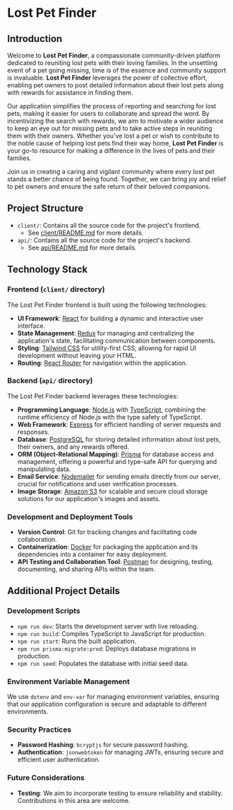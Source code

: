 # Lost Pet Finder

## Introduction

Welcome to **Lost Pet Finder**, a compassionate community-driven platform dedicated to reuniting lost pets with their loving families. In the unsettling event of a pet going missing, time is of the essence and community support is invaluable. **Lost Pet Finder** leverages the power of collective effort, enabling pet owners to post detailed information about their lost pets along with rewards for assistance in finding them.

Our application simplifies the process of reporting and searching for lost pets, making it easier for users to collaborate and spread the word. By incentivizing the search with rewards, we aim to motivate a wider audience to keep an eye out for missing pets and to take active steps in reuniting them with their owners. Whether you've lost a pet or wish to contribute to the noble cause of helping lost pets find their way home, **Lost Pet Finder** is your go-to resource for making a difference in the lives of pets and their families.

Join us in creating a caring and vigilant community where every lost pet stands a better chance of being found. Together, we can bring joy and relief to pet owners and ensure the safe return of their beloved companions.


## Project Structure

- `client/`: Contains all the source code for the project's frontend.
  - See [client/README.md](client/README.md) for more details.
- `api/`: Contains all the source code for the project's backend.
  - See [api/README.md](api/README.md) for more details.


## Technology Stack

### Frontend (`client/` directory)
The Lost Pet Finder frontend is built using the following technologies:
- **UI Framework**: [React](https://reactjs.org/) for building a dynamic and interactive user interface.
- **State Management**: [Redux](https://redux.js.org/) for managing and centralizing the application's state, facilitating communication between components.
- **Styling**: [Tailwind CSS](https://tailwindcss.com/) for utility-first CSS, allowing for rapid UI development without leaving your HTML.
- **Routing**: [React Router](https://reactrouter.com/) for navigation within the application.

### Backend (`api/` directory)
The Lost Pet Finder backend leverages these technologies:
- **Programming Language**: [Node.js](https://nodejs.org/) with [TypeScript](https://www.typescriptlang.org/), combining the runtime efficiency of Node.js with the type safety of TypeScript.
- **Web Framework**: [Express](https://expressjs.com/) for efficient handling of server requests and responses.
- **Database**: [PostgreSQL](https://www.postgresql.org/) for storing detailed information about lost pets, their owners, and any rewards offered.
- **ORM (Object-Relational Mapping)**: [Prisma](https://www.prisma.io/) for database access and management, offering a powerful and type-safe API for querying and manipulating data.
- **Email Service**: [Nodemailer](https://nodemailer.com/about/) for sending emails directly from our server, crucial for notifications and user verification processes.
- **Image Storage**: [Amazon S3](https://aws.amazon.com/s3/) for scalable and secure cloud storage solutions for our application's images and assets.


### Development and Deployment Tools
- **Version Control**: Git for tracking changes and facilitating code collaboration.
- **Containerization**: [Docker](https://www.docker.com/) for packaging the application and its dependencies into a container for easy deployment.
- **API Testing and Collaboration Tool**: [Postman](https://www.postman.com/) for designing, testing, documenting, and sharing APIs within the team.

## Additional Project Details

### Development Scripts
- `npm run dev`: Starts the development server with live reloading.
- `npm run build`: Compiles TypeScript to JavaScript for production.
- `npm run start`: Runs the built application.
- `npm run prisma:migrate:prod`: Deploys database migrations in production.
- `npm run seed`: Populates the database with initial seed data.

### Environment Variable Management
We use `dotenv` and `env-var` for managing environment variables, ensuring that our application configuration is secure and adaptable to different environments.

### Security Practices
- **Password Hashing**: `bcryptjs` for secure password hashing.
- **Authentication**: `jsonwebtoken` for managing JWTs, ensuring secure and efficient user authentication.

### Future Considerations
- **Testing**: We aim to incorporate testing to ensure reliability and stability. Contributions in this area are welcome.



